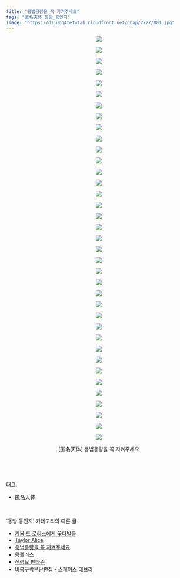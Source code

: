 ```yaml
---
title: "용법용량을 꼭 지켜주세요"
tags: "匿名天体 동방_동인지"
image: "https://d1jugg4tefwtah.cloudfront.net/ghap/2727/001.jpg"
---
```

<div class="article">
<p style="text-align: center; clear: none; float: none;"><img src="{{ site.imgserver11 }}/ghap/2727/001.jpg"/></p>
<p style="text-align: center; clear: none; float: none;"><img src="{{ site.imgserver11 }}/ghap/2727/002.jpg"/></p>
<p style="text-align: center; clear: none; float: none;"><img src="{{ site.imgserver11 }}/ghap/2727/003.jpg"/></p>
<p style="text-align: center; clear: none; float: none;"><img src="{{ site.imgserver11 }}/ghap/2727/004.jpg"/></p>
<p style="text-align: center; clear: none; float: none;"><img src="{{ site.imgserver11 }}/ghap/2727/005.jpg"/></p>
<p style="text-align: center; clear: none; float: none;"><img src="{{ site.imgserver11 }}/ghap/2727/006.jpg"/></p>
<p style="text-align: center; clear: none; float: none;"><img src="{{ site.imgserver11 }}/ghap/2727/007.jpg"/></p>
<p style="text-align: center; clear: none; float: none;"><img src="{{ site.imgserver11 }}/ghap/2727/008.jpg"/></p>
<p style="text-align: center; clear: none; float: none;"><img src="{{ site.imgserver11 }}/ghap/2727/009.jpg"/></p>
<p style="text-align: center; clear: none; float: none;"><img src="{{ site.imgserver11 }}/ghap/2727/010.jpg"/></p>
<p style="text-align: center; clear: none; float: none;"><img src="{{ site.imgserver11 }}/ghap/2727/011.jpg"/></p>
<p style="text-align: center; clear: none; float: none;"><img src="{{ site.imgserver11 }}/ghap/2727/012.jpg"/></p>
<p style="text-align: center; clear: none; float: none;"><img src="{{ site.imgserver11 }}/ghap/2727/013.jpg"/></p>
<p style="text-align: center; clear: none; float: none;"><img src="{{ site.imgserver11 }}/ghap/2727/014.jpg"/></p>
<p style="text-align: center; clear: none; float: none;"><img src="{{ site.imgserver11 }}/ghap/2727/015.jpg"/></p>
<p style="text-align: center; clear: none; float: none;"><img src="{{ site.imgserver11 }}/ghap/2727/016.jpg"/></p>
<p style="text-align: center; clear: none; float: none;"><img src="{{ site.imgserver11 }}/ghap/2727/017.jpg"/></p>
<p style="text-align: center; clear: none; float: none;"><img src="{{ site.imgserver11 }}/ghap/2727/018.jpg"/></p>
<p style="text-align: center; clear: none; float: none;"><img src="{{ site.imgserver11 }}/ghap/2727/019.jpg"/></p>
<p style="text-align: center; clear: none; float: none;"><img src="{{ site.imgserver11 }}/ghap/2727/020.jpg"/></p>
<p style="text-align: center; clear: none; float: none;"><img src="{{ site.imgserver11 }}/ghap/2727/021.jpg"/></p>
<p style="text-align: center; clear: none; float: none;"><img src="{{ site.imgserver11 }}/ghap/2727/022.jpg"/></p>
<p style="text-align: center; clear: none; float: none;"><img src="{{ site.imgserver11 }}/ghap/2727/023.jpg"/></p>
<p style="text-align: center; clear: none; float: none;"><img src="{{ site.imgserver11 }}/ghap/2727/024.jpg"/></p>
<p style="text-align: center; clear: none; float: none;"><img src="{{ site.imgserver11 }}/ghap/2727/025.jpg"/></p>
<p style="text-align: center; clear: none; float: none;"><img src="{{ site.imgserver11 }}/ghap/2727/026.jpg"/></p>
<p style="text-align: center; clear: none; float: none;"><img src="{{ site.imgserver11 }}/ghap/2727/027.jpg"/></p>
<p style="text-align: center; clear: none; float: none;"><img src="{{ site.imgserver11 }}/ghap/2727/028.jpg"/></p>
<p style="text-align: center; clear: none; float: none;"><img src="{{ site.imgserver11 }}/ghap/2727/029.jpg"/></p>
<p style="text-align: center; clear: none; float: none;"><img src="{{ site.imgserver11 }}/ghap/2727/030.jpg"/></p>
<p style="text-align: center; clear: none; float: none;"><img src="{{ site.imgserver11 }}/ghap/2727/031.jpg"/></p>
<p style="text-align: center; clear: none; float: none;"><img src="{{ site.imgserver11 }}/ghap/2727/032.jpg"/></p>
<p style="text-align: center; clear: none; float: none;"><img src="{{ site.imgserver11 }}/ghap/2727/033.jpg"/></p>
<p style="text-align: center; clear: none; float: none;"><img src="{{ site.imgserver11 }}/ghap/2727/034.jpg"/></p>
<p style="text-align: center; clear: none; float: none;"><img src="{{ site.imgserver11 }}/ghap/2727/035.jpg"/></p>
<p style="text-align: center; clear: none; float: none;"><img src="{{ site.imgserver11 }}/ghap/2727/036.jpg"/></p>
<p style="text-align: center; clear: none; float: none;"><img src="{{ site.imgserver11 }}/ghap/2727/037.jpg"/></p>
<p style="text-align: center; clear: none; float: none;">[匿名天体] 용법용량을 꼭 지켜주세요</p>
<p><br/></p>
</div><br/>
<div class="tagTrail">
<p>태그: </p>
<ul>
<li>匿名天体</li>
</ul>
</div><br/>
<div class="another">
<p>'동방 동인지' 카테고리의 다른 글</p>
<ul>
<li><a href="/ghap_2729">기욤 드 로리스에게 꽃다발을</a></li>
<li><a href="/ghap_2728">Taylor Alice</a></li>
<li><a href="/ghap_2727">용법용량을 꼭 지켜주세요</a></li>
<li><a href="/ghap_2726">묭플러스</a></li>
<li><a href="/ghap_2720">신령묘 판타즘</a></li>
<li><a href="/ghap_2719">비봉구락부단편집 - 스페이스 데브리</a></li>
</ul>
</div><br/>
<div class="cb_module cb_fluid">
<div class="cb_wrt cb_profile">
</div><!-- commentList close -->
</div><br/>
